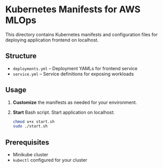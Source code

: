 # Kubernetes Manifests for AWS MLOps

This directory contains Kubernetes manifests and configuration files for deploying application frontend on localhost.

## Structure

- `deployments.yml` – Deployment YAMLs for frontend service
- `service.yml` – Service definitions for exposing workloads

## Usage

1. **Customize** the manifests as needed for your environment.
2. **Start** Bash script. Start application on localhost:

    ```sh
    chmod u+x start.sh
    sudo ./start.sh
    ```

## Prerequisites

- Minikube cluster
- `kubectl` configured for your cluster